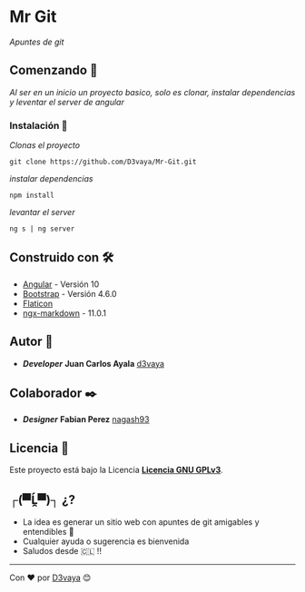 # Mr Git

_Apuntes de git_

## Comenzando 🚀

_Al ser en un inicio un proyecto basico, solo es clonar, instalar dependencias y leventar el server de angular_

### Instalación 🔧

_Clonas el proyecto_

```
git clone https://github.com/D3vaya/Mr-Git.git
```

_instalar dependencias_

```
npm install
```

_levantar el server_

```
ng s | ng server
```

## Construido con 🛠️

- [Angular](https://angular.io/) - Versión 10
- [Bootstrap](https://getbootstrap.com/) - Versión 4.6.0
- [Flaticon](https://flaticon.es/)
- [ngx-markdown](https://www.npmjs.com/package/ngx-markdown#usage) - 11.0.1

## Autor 📝

- **_Developer_** **Juan Carlos Ayala** [d3vaya](https://github.com/d3vaya)

## Colaborador ✒️

- **_Designer_** **Fabian Perez** [nagash93](https://github.com/nagash93)

## Licencia 📄

Este proyecto está bajo la Licencia **[Licencia GNU GPLv3](https://choosealicense.com/licenses/gpl-3.0/)**.

## ┌(▀Ĺ̯▀)┐ ¿?

- La idea es generar un sitio web con apuntes de git amigables y entendibles 📢
- Cualquier ayuda o sugerencia es bienvenida
- Saludos desde 🇨🇱 !!

---

Con ❤️ por [D3vaya](https://github.com/d3vaya) 😊
